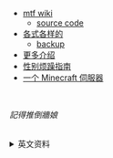 
<!-- 如果你能记住我的名字，如果你们都能记住我的名字，也许我或者“我们”，终有一天能自由地生存着 -->
- <a href="https://mtf.wiki" title="如果你能记住我的名字，如果你们都能记住我的名字，也许我或者“我们”，终有一天能自由地生存着。">mtf wiki</a>
   - [source code](https://github.com/mtf-wiki/MtF-Wiki)
- [各式各样的](https://moedev.net/hrtguide-for-mtf/)
   - [backup](https://github.com/MoeMegu/Blog_Backup)
- [更多介绍](http://www.iyaoniang.cn/hormone/show-3.html)
- [性别烦躁指南](https://genderdysphoria.fyi/zh/)
- [一个 Minecraft 伺服器](https://catland.top/)

<br>

*記得推倒牆娘*

<br>

<details>
   <summary>
      英文资料
   </summary>
   <ul>
      <li>
         Getting Start
      </li>
      <ul>
         <li>
            <a href="https://transfemscience.org/articles/transfem-intro/#preface">
               An Introduction to Hormone Therapy for Transfeminine People
            </a>
         </li>
         <li>
            <a href="https://www.mayoclinic.org/diseases-conditions/menopause/in-depth/hormone-therapy/ART-20046372">
               Hormone Therapy on Mayo Clinic
            </a>
         </li>
      </ul>
      <li>
         <a href="https://trans.chat/hrt-internet.html">
            想買糖吃 qwq
         </a>
      </li>
      <ul>
         <li>
            <a href="https://hrt.cafe/">
               <em>【!還沒試過!】</em> 哪裡買
            </a>
         </li>
      </ul>
      <li>
         <a href="https://diyhrt.github.io">
            怎么吃
         </a>
      </li>
      <li>
         <a href="https://transfemscience.org">
            这个好像很厉害的样子~
         </a>
      </li>
      <li>
         <a href="https://nyxus.xyz/posts/diy-hormones/">
            可以自己製藥嗎？ tl;dr 沒辦法
         </a>
      </li>
      <li>
         <a href="https://www.reddit.com/r/TransDIY/"
            title="Reddit: u/TransDIY">
            Reddit yyds
         </a>
      </li> 
   </ul>
</details>


